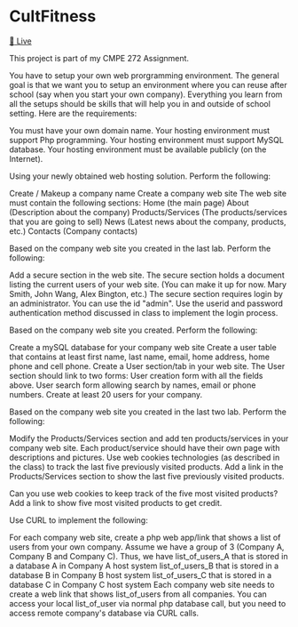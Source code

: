 # CultFitness


[:red_circle: Live ](http://192.9.237.27:4000/)



This project is part of my CMPE 272 Assignment.


You have to setup your own web prorgramming environment. The general goal is that we want you to setup an environment where you can reuse after school (say when you start your own company). Everything you learn from all the setups should be skills that will help you in and outside of school setting. Here are the requirements:

You must have your own domain name.
Your hosting environment must support Php programming.
Your hosting environment must support MySQL database.
Your hosting environment must be available publicly (on the Internet). 



Using your newly obtained web hosting solution. Perform the following:

Create / Makeup a company name
Create a company web site
The web site must contain the following sections:
Home (the main page)
About (Description about the company)
Products/Services (The products/services that you are going to sell)
News (Latest news about the company, products, etc.)
Contacts (Company contacts)


Based on the company web site you created in the last lab. Perform the following:

Add a secure section in the web site.
The secure section holds a document listing the current users of your web site. (You can make it up for now. Mary Smith, John Wang, Alex Bington, etc.)
The secure section requires login by an administrator. You can use the id "admin".
Use the userid and password authentication method discussed in class to implement the login process.


Based on the company web site you created. Perform the following:

Create a mySQL database for your company web site
Create a user table that contains at least first name, last name, email, home address, home phone and cell phone.
Create a User section/tab in your web site.
The User section should link to two forms:
User creation form with all the fields above.
User search form allowing search by names, email or phone numbers.
Create at least 20 users for your company.


Based on the company web site you created in the last two lab. Perform the following:

Modify the Products/Services section and add ten products/services in your company web site.
Each product/service should have their own page with descriptions and pictures.
Use web cookies technologies (as described in the class) to track the last five previously visited products.
Add a link in the Products/Services section to show the last five previously visited products.
 

Can you use web cookies to keep track of the five most visited products?
Add a link to show five most visited products to get credit.

Use CURL to implement the following:

For each company web site, create a php web app/link that shows a list of users from your own company.
Assume we have a group of 3 (Company A, Company B and Company C). Thus, we have
list_of_users_A that is stored in a database A in Company A host system
list_of_users_B that is stored in a database B in Company B host system
list_of_users_C that is stored in a database C in Company C host system
Each company web site needs to create a web link that shows list_of_users from all companies. You can access your local list_of_user via normal php database call, but you need to access remote company's database via CURL calls.
